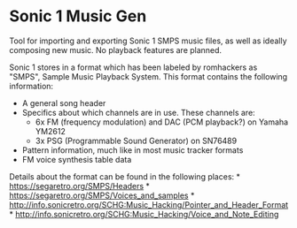 # Sonic 1 Music Gen

Tool for importing and exporting Sonic 1 SMPS music files, as well as ideally composing new music. No playback features are planned.

Sonic 1 stores in a format which has been labeled by romhackers as "SMPS", Sample Music Playback System. This format contains the following information:

* A general song header
* Specifics about which channels are in use. These channels are:
    * 6x FM (frequency modulation) and DAC (PCM playback?) on Yamaha YM2612
    * 3x PSG (Programmable Sound Generator) on SN76489
* Pattern information, much like in most music tracker formats
* FM voice synthesis table data

Details about the format can be found in the following places:
    * https://segaretro.org/SMPS/Headers
    * https://segaretro.org/SMPS/Voices_and_samples
    * http://info.sonicretro.org/SCHG:Music_Hacking/Pointer_and_Header_Format
    * http://info.sonicretro.org/SCHG:Music_Hacking/Voice_and_Note_Editing